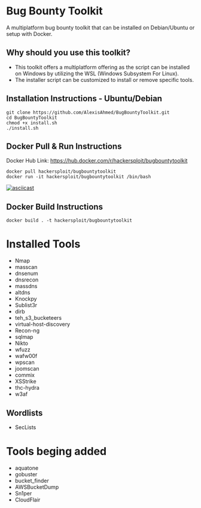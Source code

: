 
# Bug Bounty Toolkit
A multiplatform bug bounty toolkit that can be installed on Debian/Ubuntu or setup with Docker.

## Why should you use this toolkit?
- This toolkit offers a multiplatform offering as the script can be installed on Windows by utilizing the WSL (Windows Subsystem For Linux).
- The installer script can be customized to install or remove specific tools.

## Installation Instructions - Ubuntu/Debian
```
git clone https://github.com/AlexisAhmed/BugBountyToolkit.git
cd BugBountyToolkit
chmod +x install.sh
./install.sh
```
## Docker Pull & Run Instructions
Docker Hub Link: https://hub.docker.com/r/hackersploit/bugbountytoolkit

```
docker pull hackersploit/bugbountytoolkit
docker run -it hackersploit/bugbountytoolkit /bin/bash
```
[![asciicast](https://asciinema.org/a/sMorBlA5yzTIwfdiWzdRR3yEh.svg)](https://asciinema.org/a/sMorBlA5yzTIwfdiWzdRR3yEh)

## Docker Build Instructions
```
docker build . -t hackersploit/bugbountytoolkit
```

# Installed Tools
- Nmap
- masscan
- dnsenum
- dnsrecon
- massdns
- altdns
- Knockpy
- Sublist3r
- dirb
- teh_s3_bucketeers
- virtual-host-discovery
- Recon-ng
- sqlmap
- Nikto
- wfuzz
- wafw00f
- wpscan
- joomscan
- commix
- XSStrike
- thc-hydra
- w3af

## Wordlists
- SecLists 

# Tools beging added
- aquatone
- gobuster
- bucket_finder
- AWSBucketDump
- Sn1per
- CloudFlair

